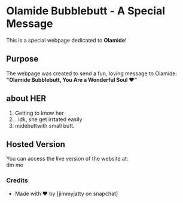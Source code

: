 # Olamide Bubblebutt - A Special Message

This is a special webpage dedicated to **Olamide**!

## Purpose
The webpage was created to send a fun, loving message to Olamide:  
**"Olamide Bubblebutt, You Are a Wonderful Soul ❤️"**

## about HER 
1.   Getting to know her 
2. . Idk, she get irrtated easily 
3.  midebuttwith small butt.

## Hosted Version
You can access the live version of the website at:  
dm me
### Credits
- Made with ❤️ by [jimmyjatty on snapchat]
